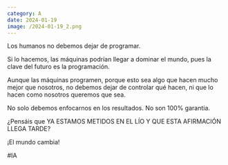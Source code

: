 ```yaml
--- 
category: A 
date: 2024-01-19 
image: /2024-01-19_2.png 
--- 
```


Los humanos no debemos dejar de programar.

Si lo hacemos, las máquinas podrían llegar a dominar el mundo, pues la clave del futuro es la programación. 

Aunque las máquinas programen, porque esto sea algo que hacen mucho mejor que nosotros, no debemos dejar de controlar qué hacen, ni que lo hacen como nosotros queremos que sea. 

No solo debemos enfocarnos en los resultados. No son 100% garantía. 

¿Pensáis que YA ESTAMOS METIDOS EN EL LÍO Y QUE ESTA AFIRMACIÓN LLEGA TARDE?

¡El mundo cambia!

#IA